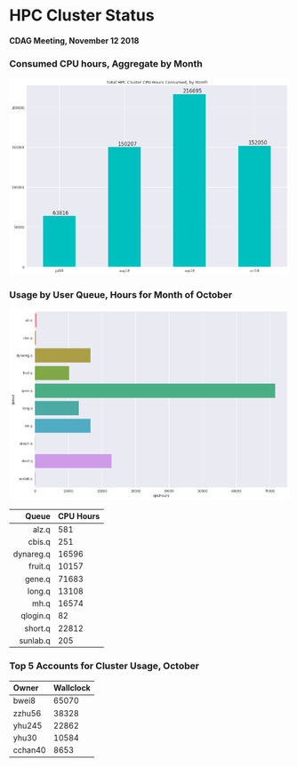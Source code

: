# HPC Cluster Status
####  CDAG Meeting, November 12 2018

### Consumed CPU hours, Aggregate by Month
<img src="Images/HPC_Cluster_Usage_Barchart_201810.png">


### Usage by User Queue, Hours for Month of October

<img src="Images/HPC_Cluster_queue_usage_201810.png">


Queue | CPU Hours
---------:|:-----
alz.q|581
cbis.q|251
dynareg.q|16596
fruit.q|10157
gene.q|71683
long.q|13108
mh.q|16574
qlogin.q|82
short.q|22812
sunlab.q|205


### Top 5 Accounts for Cluster Usage, October

Owner | Wallclock
:--------|:------
bwei8|65070
zzhu56|38328
yhu245|22862
yhu30|10584
cchan40|8653
